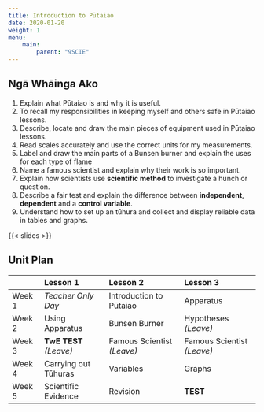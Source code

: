 ```yaml
---
title: Introduction to Pūtaiao
date: 2020-01-20
weight: 1
menu:
    main:
        parent: "9SCIE"
---
```


## Ngā Whāinga Ako

1. Explain what Pūtaiao is and why it is useful.
2. To recall my responsibilities in keeping myself and others safe in Pūtaiao lessons.
3. Describe, locate and draw the main pieces of equipment used in Pūtaiao lessons.
4. Read scales accurately and use the correct units for my measurements.
5. Label and draw the main parts of a Bunsen burner and explain the uses for each type of flame
6. Name a famous scientist and explain why their work is so important. 
7. Explain how scientists use __scientific method__ to investigate a hunch or question.
8. Describe a fair test and explain the difference between __independent__, __dependent__  and a __control variable__.
9. Understand how to set up an tūhura and collect and display reliable data in tables and graphs.

{{< slides >}}

## Unit Plan

|        | Lesson 1               | Lesson 2                   | Lesson 3                   |
|:-------|:-----------------------|:---------------------------|:---------------------------|
| Week 1 | _Teacher Only Day_     | Introduction to Pūtaiao    | Apparatus                  |
| Week 2 | Using Apparatus        | Bunsen Burner              | Hypotheses _(Leave)_       |
| Week 3 | __TwE TEST__ _(Leave)_ | Famous Scientist _(Leave)_ | Famous Scientist _(Leave)_ |
| Week 4 | Carrying out Tūhuras   | Variables                  | Graphs                     |
| Week 5 | Scientific Evidence    | Revision                   | __TEST__                   |
